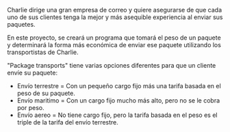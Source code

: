 Charlie dirige una gran empresa de correo y quiere asegurarse de que cada uno de sus clientes tenga la mejor y más asequible experiencia al enviar sus paquetes.

En este proyecto, se creará un programa que tomará el peso de un paquete y determinará la forma más económica de enviar ese paquete utilizando los transportistas de Charlie.

"Package transports" tiene varias opciones diferentes para que un cliente envíe su paquete:

* Envío terrestre = Con un pequeño cargo fijo más una tarifa basada en el peso de su paquete.
* Envío maritimo = Con un cargo fijo mucho más alto, pero no se le cobra por peso.
* Envío aereo = No tiene cargo fijo, pero la tarifa basada en el peso es el triple de la tarifa del envío terrestre.

